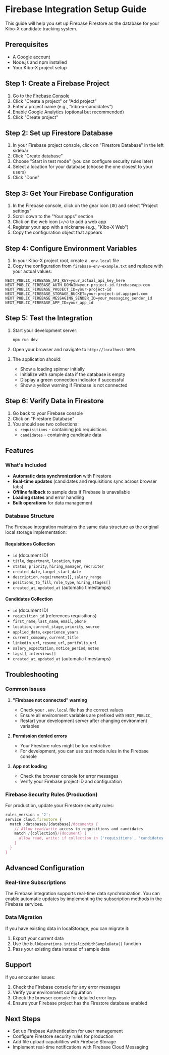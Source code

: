 # Firebase Integration Setup Guide

This guide will help you set up Firebase Firestore as the database for your Kibo-X candidate tracking system.

## Prerequisites

- A Google account
- Node.js and npm installed
- Your Kibo-X project setup

## Step 1: Create a Firebase Project

1. Go to the [Firebase Console](https://console.firebase.google.com/)
2. Click "Create a project" or "Add project"
3. Enter a project name (e.g., "kibo-x-candidates")
4. Enable Google Analytics (optional but recommended)
5. Click "Create project"

## Step 2: Set up Firestore Database

1. In your Firebase project console, click on "Firestore Database" in the left sidebar
2. Click "Create database"
3. Choose "Start in test mode" (you can configure security rules later)
4. Select a location for your database (choose the one closest to your users)
5. Click "Done"

## Step 3: Get Your Firebase Configuration

1. In the Firebase console, click on the gear icon (⚙️) and select "Project settings"
2. Scroll down to the "Your apps" section
3. Click on the web icon (`</>`) to add a web app
4. Register your app with a nickname (e.g., "Kibo-X Web")
5. Copy the configuration object that appears

## Step 4: Configure Environment Variables

1. In your Kibo-X project root, create a `.env.local` file
2. Copy the configuration from `firebase-env-example.txt` and replace with your actual values:

```env
NEXT_PUBLIC_FIREBASE_API_KEY=your_actual_api_key_here
NEXT_PUBLIC_FIREBASE_AUTH_DOMAIN=your-project-id.firebaseapp.com
NEXT_PUBLIC_FIREBASE_PROJECT_ID=your-project-id
NEXT_PUBLIC_FIREBASE_STORAGE_BUCKET=your-project-id.appspot.com
NEXT_PUBLIC_FIREBASE_MESSAGING_SENDER_ID=your_messaging_sender_id
NEXT_PUBLIC_FIREBASE_APP_ID=your_app_id
```

## Step 5: Test the Integration

1. Start your development server:
   ```bash
   npm run dev
   ```

2. Open your browser and navigate to `http://localhost:3000`

3. The application should:
   - Show a loading spinner initially
   - Initialize with sample data if the database is empty
   - Display a green connection indicator if successful
   - Show a yellow warning if Firebase is not connected

## Step 6: Verify Data in Firestore

1. Go back to your Firebase console
2. Click on "Firestore Database"
3. You should see two collections:
   - `requisitions` - containing job requisitions
   - `candidates` - containing candidate data

## Features

### What's Included

- **Automatic data synchronization** with Firestore
- **Real-time updates** (candidates and requisitions sync across browser tabs)
- **Offline fallback** to sample data if Firebase is unavailable
- **Loading states** and error handling
- **Bulk operations** for data management

### Database Structure

The Firebase integration maintains the same data structure as the original local storage implementation:

#### Requisitions Collection
- `id` (document ID)
- `title`, `department`, `location`, `type`
- `status`, `priority`, `hiring_manager`, `recruiter`
- `created_date`, `target_start_date`
- `description`, `requirements[]`, `salary_range`
- `positions_to_fill`, `role_type`, `hiring_stages[]`
- `created_at`, `updated_at` (automatic timestamps)

#### Candidates Collection
- `id` (document ID)
- `requisition_id` (references requisitions)
- `first_name`, `last_name`, `email`, `phone`
- `location`, `current_stage`, `priority`, `source`
- `applied_date`, `experience_years`
- `current_company`, `current_title`
- `linkedin_url`, `resume_url`, `portfolio_url`
- `salary_expectation`, `notice_period`, `notes`
- `tags[]`, `interviews[]`
- `created_at`, `updated_at` (automatic timestamps)

## Troubleshooting

### Common Issues

1. **"Firebase not connected" warning**
   - Check your `.env.local` file has the correct values
   - Ensure all environment variables are prefixed with `NEXT_PUBLIC_`
   - Restart your development server after changing environment variables

2. **Permission denied errors**
   - Your Firestore rules might be too restrictive
   - For development, you can use test mode rules in the Firebase console

3. **App not loading**
   - Check the browser console for error messages
   - Verify your Firebase project ID and configuration

### Firebase Security Rules (Production)

For production, update your Firestore security rules:

```javascript
rules_version = '2';
service cloud.firestore {
  match /databases/{database}/documents {
    // Allow read/write access to requisitions and candidates
    match /{collection}/{document} {
      allow read, write: if collection in ['requisitions', 'candidates'];
    }
  }
}
```

## Advanced Configuration

### Real-time Subscriptions

The Firebase integration supports real-time data synchronization. You can enable automatic updates by implementing the subscription methods in the Firebase services.

### Data Migration

If you have existing data in localStorage, you can migrate it:

1. Export your current data
2. Use the `bulkOperations.initializeWithSampleData()` function
3. Pass your existing data instead of sample data

## Support

If you encounter issues:

1. Check the Firebase console for any error messages
2. Verify your environment configuration
3. Check the browser console for detailed error logs
4. Ensure your Firebase project has the Firestore database enabled

## Next Steps

- Set up Firebase Authentication for user management
- Configure Firestore security rules for production
- Add file upload capabilities with Firebase Storage
- Implement real-time notifications with Firebase Cloud Messaging
